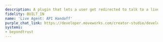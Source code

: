 ```yaml
---
description: A plugin that lets a user get redirected to talk to a live agent.
fidelity: BUILT_IN
name: 'Live Agent: API Handoff'
purple_chat_link: https://developer.moveworks.com/creator-studio/developer-tools/purple-chat/?conversation=%7B%22messages%22%3A%5B%7B%22role%22%3A%22user%22%2C%22parts%22%3A%5B%7B%22richText%22%3A%22%3Cp%3EI%27d+like+to+speak+to+a+live+agent%3C%2Fp%3E%22%7D%5D%7D%2C%7B%22role%22%3A%22assistant%22%2C%22parts%22%3A%5B%7B%22richText%22%3A%22%3Cp%3ECould+you+please+provide+more+details+about+the+issue+you%27re+experience+so+I+can+connect+you+with+a+live+agent+effectively%3F%3C%2Fp%3E%22%7D%5D%7D%2C%7B%22role%22%3A%22user%22%2C%22parts%22%3A%5B%7B%22richText%22%3A%22%3Cp%3EI%27m+running+into+a+strange+issue+with+a+SQL+database+that+I%27m+using.%3C%2Fp%3E%22%7D%5D%7D%2C%7B%22role%22%3A%22assistant%22%2C%22parts%22%3A%5B%7B%22reasoningSteps%22%3A%5B%7B%22richText%22%3A%22%3Cp%3EDetermining+appropriate+live+agent+queue%3C%2Fp%3E%22%2C%22status%22%3A%22success%22%7D%5D%7D%2C%7B%22richText%22%3A%22%3Cp%3EI+understand+you%27re+having+an+issue+with+your+%3Cstrong%3ESQL+Database+%3C%2Fstrong%3Eand+would+like+to+speak+with+a+live+agent.+Please+review+the+provided+available+option+to+proceed.%26nbsp%3B%3C%2Fp%3E%22%7D%2C%7B%22buttons%22%3A%5B%7B%22buttonText%22%3A%22Start+agent+chat%22%2C%22style%22%3A%22filled%22%7D%2C%7B%22buttonText%22%3A%22Edit+%2F+Add+details%22%2C%22style%22%3A%22outlined%22%7D%2C%7B%22buttonText%22%3A%22Other+help+options%22%2C%22style%22%3A%22outlined%22%7D%5D%7D%5D%7D%2C%7B%22role%22%3A%22user%22%2C%22parts%22%3A%5B%7B%22richText%22%3A%22%3Cp%3E%3Cem%3EPresses+%5C%22Start+agent+chat%5C%22+button%3C%2Fem%3E%3C%2Fp%3E%22%7D%5D%7D%2C%7B%22role%22%3A%22assistant%22%2C%22parts%22%3A%5B%7B%22reasoningSteps%22%3A%5B%7B%22richText%22%3A%22%3Cp%3E%3Cem%3ETaking+you+to+https%3A%2F%2Flivechat.acme.com%2Fstart-chat%3Fqueue_id%3D71f1cbd2-83ae-4e54-a03a-2ee8d31a7dee%3C%2Fem%3E%3C%2Fp%3E%22%2C%22status%22%3A%22success%22%7D%5D%7D%5D%7D%5D%7D
systems:
- beyondtrust
---
```

